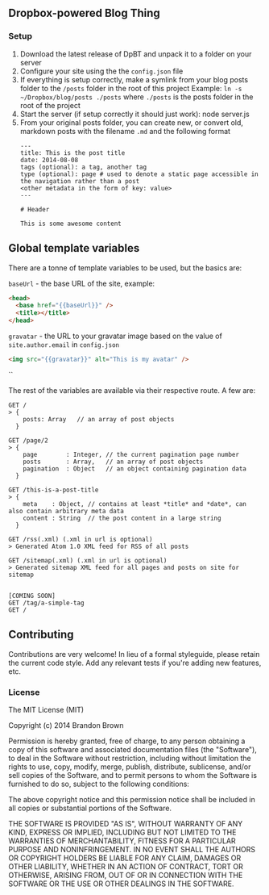 ## Dropbox-powered Blog Thing

<!-- [![Deploy](https://www.herokucdn.com/deploy/button.png)](https://heroku.com/deploy) -->

### Setup

 1. Download the latest release of DpBT and unpack it to a folder on your server
 2. Configure your site using the the `config.json` file
 6. If everything is setup correctly, make a symlink from your blog posts folder to the `/posts` folder in the root of this project
    Example: `ln -s ~/Dropbox/blog/posts ./posts` where `./posts` is the posts folder in the root of the project
 7. Start the server (if setup correctly it should just work): node server.js
 8. From your original posts folder, you can create new, or convert old, markdown posts with the filename `.md`
    and the following format 
    ```
    ---
    title: This is the post title
    date: 2014-08-08
    tags (optional): a tag, another tag
    type (optional): page # used to denote a static page accessible in the navigation rather than a post
    <other metadata in the form of key: value>
    ---

    # Header

    This is some awesome content
    ```


## Global template variables

There are a tonne of template variables to be used, but the basics are:

`baseUrl` - the base URL of the site, example: 
```html
<head>
  <base href="{{baseUrl}}" />
  <title></title>
</head>
```

`gravatar` - the URL to your gravatar image based on the value of `site.author.email` in `config.json`
```html
<img src="{{gravatar}}" alt="This is my avatar" />
```

``

The rest of the variables are available via their respective route. A few are:
```
GET / 
> {
    posts: Array   // an array of post objects
  }

GET /page/2
> {
    page        : Integer, // the current pagination page number
    posts       : Array,   // an array of post objects
    pagination  : Object   // an object containing pagination data
  }

GET /this-is-a-post-title
> {
    meta    : Object, // contains at least *title* and *date*, can also contain arbitrary meta data
    content : String  // the post content in a large string
  }

GET /rss(.xml) (.xml in url is optional)
> Generated Atom 1.0 XML feed for RSS of all posts

GET /sitemap(.xml) (.xml in url is optional)
> Generated sitemap XML feed for all pages and posts on site for sitemap


[COMING SOON]
GET /tag/a-simple-tag
GET /
```


## Contributing

Contributions are very welcome! In lieu of a formal styleguide, please retain the current code style. Add any relevant tests if you're adding new features, etc.


### License 

The MIT License (MIT)

Copyright (c) 2014 Brandon Brown

Permission is hereby granted, free of charge, to any person obtaining a copy
of this software and associated documentation files (the "Software"), to deal
in the Software without restriction, including without limitation the rights
to use, copy, modify, merge, publish, distribute, sublicense, and/or sell
copies of the Software, and to permit persons to whom the Software is
furnished to do so, subject to the following conditions:

The above copyright notice and this permission notice shall be included in
all copies or substantial portions of the Software.

THE SOFTWARE IS PROVIDED "AS IS", WITHOUT WARRANTY OF ANY KIND, EXPRESS OR
IMPLIED, INCLUDING BUT NOT LIMITED TO THE WARRANTIES OF MERCHANTABILITY,
FITNESS FOR A PARTICULAR PURPOSE AND NONINFRINGEMENT. IN NO EVENT SHALL THE
AUTHORS OR COPYRIGHT HOLDERS BE LIABLE FOR ANY CLAIM, DAMAGES OR OTHER
LIABILITY, WHETHER IN AN ACTION OF CONTRACT, TORT OR OTHERWISE, ARISING FROM,
OUT OF OR IN CONNECTION WITH THE SOFTWARE OR THE USE OR OTHER DEALINGS IN
THE SOFTWARE.
